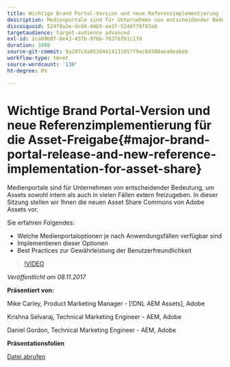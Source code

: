```yaml
---
title: Wichtige Brand Portal-Version und neue Referenzimplementierung für die Asset-Freigabe
description: Medienportale sind für Unternehmen von entscheidender Bedeutung, um Assets sowohl intern als auch in vielen Fällen extern freizugeben. In dieser Sitzung stellen wir Ihnen die neuen Asset Share Commons von Adobe Assets vor.
discoiquuid: 524f8a2e-dcd4-44b5-ae2f-524dff8f03ab
targetaudience: target-audience advanced
exl-id: 2ca69b0f-8e43-437b-9fbb-76376fb1c17d
duration: 3408
source-git-commit: 9a297cda953d4414131657f9ac84580aea0eabeb
workflow-type: tm+mt
source-wordcount: '138'
ht-degree: 0%

---
```


# Wichtige Brand Portal-Version und neue Referenzimplementierung für die Asset-Freigabe{#major-brand-portal-release-and-new-reference-implementation-for-asset-share}

Medienportale sind für Unternehmen von entscheidender Bedeutung, um Assets sowohl intern als auch in vielen Fällen extern freizugeben. In dieser Sitzung stellen wir Ihnen die neuen Asset Share Commons von Adobe Assets vor.

Sie erfahren Folgendes:

* Welche Medienportaloptionen je nach Anwendungsfällen verfügbar sind
* Implementieren dieser Optionen
* Best Practices zur Gewährleistung der Benutzerfreundlichkeit

>[!VIDEO](https://video.tv.adobe.com/v/20730/?quality=9)

*Veröffentlicht am 08.11.2017*

**Präsentiert von:**

Mike Carley, Product Marketing Manager - [!DNL AEM Assets], Adobe

Krishna Selvaraj, Technical Marketing Engineer - AEM, Adobe

Daniel Gordon, Technical Marketing Engineer - AEM, Adobe

**Präsentationsfolien**

[Datei abrufen](assets/gems+bp-asset+share+nov+8+17+.pdf)
<!--
[Get back to the Overview](https://helpx.adobe.com/experience-manager/kt/eseminars/gems/aem-index.html)
-->
